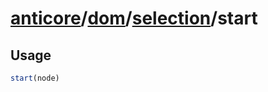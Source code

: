 # [anticore](../../../../../#reference)/[dom](../../#reference)/[selection](../#reference)/<a name="reference">start</a>

## Usage

```js
start(node)
```